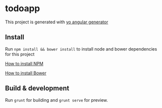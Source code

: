 # todoapp

This project is generated with [yo angular generator](https://github.com/yeoman/generator-angular)

## Install

Run `npm install && bower install` to install node and bower dependencies for this project

[How to install NPM](https://nodejs.org/download/)

[How to install Bower](http://bower.io/)

## Build & development

Run `grunt` for building and `grunt serve` for preview.
